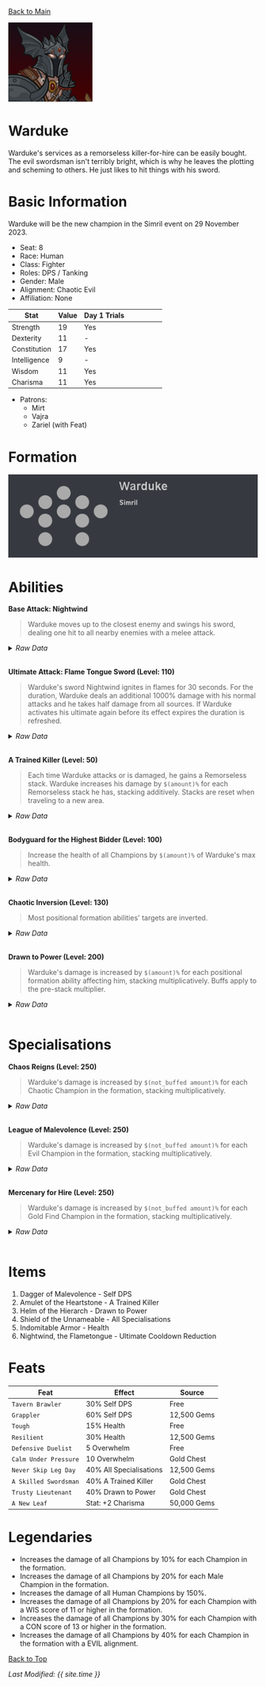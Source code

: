 [Back to Main](index.md)


![Profile Picture](images/portrait_warduke.png)

# Warduke

Warduke's services as a remorseless killer-for-hire can be easily bought. The evil swordsman isn't terribly bright, which is why he leaves the plotting and scheming to others. He just likes to hit things with his sword.

# Basic Information

Warduke will be the new champion in the Simril event on 29 November 2023.

* Seat: 8
* Race: Human
* Class: Fighter
* Roles: DPS / Tanking
* Gender: Male
* Alignment: Chaotic Evil
* Affiliation: None

| Stat | Value | Day 1 Trials | | | | | |
|---|---|---|---|---|---|---|---|
| Strength | 19 | Yes | | | | | |
| Dexterity | 11 | - | | | | | |
| Constitution | 17 | Yes | | | | | |
| Intelligence | 9 | - | | | | | |
| Wisdom | 11 | Yes | | | | | |
| Charisma | 11 | Yes | | | | | |

* Patrons:
  * Mirt
  * Vajra
  * Zariel (with Feat)

# Formation

![Formation Layout](images/formation_warduke.png)

# Abilities

**Base Attack: Nightwind**
> Warduke moves up to the closest enemy and swings his sword, dealing one hit to all nearby enemies with a melee attack.
<details><summary><em>Raw Data</em></summary>
<p>
<pre>
{
    "description": "Warduke moves up to the closest enemy and swings his sword, dealing one hit to all nearby enemies with a melee attack.",
    "long_description": "",
    "damage_modifier": 1,
    "damage_types": ["melee"],
    "graphic_id": 0,
    "target": "front",
    "aoe_radius": 150,
    "tags": [
        "melee",
        "aoe"
    ],
    "num_targets": 1,
    "animations": [{
        "damage_frame": 2,
        "jump_sound": 30,
        "sound_frames": {"2": 194},
        "target_offset_x": -34,
        "type": "melee_attack"
    }],
    "name": "Nightwind",
    "cooldown": 5,
    "id": 574
}
</pre>
</p>
</details>
<br />

**Ultimate Attack: Flame Tongue Sword (Level: 110)**
> Warduke's sword Nightwind ignites in flames for 30 seconds. For the duration, Warduke deals an additional 1000% damage with his normal attacks and he takes half damage from all sources. If Warduke activates his ultimate again before its effect expires the duration is refreshed.
<details><summary><em>Raw Data</em></summary>
<p>
<pre>
{
    "description": "Warduke's sword ignites in flames for 30 seconds. Warduke deals additional damage and takes half damage.",
    "long_description": "Warduke's sword Nightwind ignites in flames for 30 seconds. For the duration, Warduke deals an additional 1000% damage with his normal attacks and he takes half damage from all sources. If Warduke activates his ultimate again before its effect expires the duration is refreshed.",
    "damage_modifier": 1,
    "damage_types": ["magic"],
    "graphic_id": 16906,
    "target": "none",
    "aoe_radius": 0,
    "tags": ["ultimate"],
    "num_targets": 0,
    "animations": [{
        "duration": 30,
        "ultimate": "warduke",
        "animation_sequence_name": "ultimate",
        "type": "ultimate_attack",
        "no_damage_display": true
    }],
    "name": "Flame Tongue Sword",
    "cooldown": 120,
    "id": 575
}
</pre>
</p>
</details>
<br />

**A Trained Killer (Level: 50)**
> Each time Warduke attacks or is damaged, he gains a Remorseless stack. Warduke increases his damage by `$(amount)%` for each Remorseless stack he has, stacking additively. Stacks are reset when traveling to a new area.
<details><summary><em>Raw Data</em></summary>
<p>
<pre>
{
    "static_dps_mult": null,
    "required_level": 50,
    "effect": "effect_def,1269",
    "tip_text": "Every time warduke attacks or is damaged, he deals more damage on his next attack. This bonus resets when changing areas.",
    "name": "A Trained Killer",
    "id": 9615,
    "hero_id": 116,
    "upgrade_type": "unlock_ability",
    "default_enabled": 1,
    "required_upgrade_id": 0
}
{
    "effect_keys": [{
        "stack_title": "Remorseless Stacks",
        "stacks_multiply": false,
        "show_bonus": true,
        "effect_string": "hero_dps_multiplier_mult,100",
        "more_triggers": [
            {
                "action": {"type": "add_stack"},
                "trigger": "hero_attacked",
                "target": "self_slot"
            },
            {
                "action": {"type": "reset"},
                "trigger": "area_changed"
            }
        ],
        "stacks_on_trigger": "owner_attack"
    }],
    "requirements": "",
    "description": {"desc": "Each time $(source_hero) attacks or is damaged, he gains a Remorseless stack. $(source_hero) increases his damage by $(amount)% for each Remorseless stack he has, stacking additively. Stacks are reset when traveling to a new area."},
    "id": 1269,
    "flavour_text": "",
    "graphic_id": 16900,
    "properties": {
        "is_formation_ability": true,
        "owner_use_outgoing_description": true
    }
}
</pre>
</p>
</details>
<br />

**Bodyguard for the Highest Bidder (Level: 100)**
> Increase the health of all Champions by `$(amount)%` of Warduke's max health.
<details><summary><em>Raw Data</em></summary>
<p>
<pre>
{
    "static_dps_mult": null,
    "required_level": 100,
    "effect": "effect_def,1270",
    "name": "Bodyguard for the Highest Bidder",
    "id": 9616,
    "hero_id": 116,
    "upgrade_type": "unlock_ability",
    "default_enabled": 1,
    "required_upgrade_id": 0
}
{
    "effect_keys": [{
        "off_when_benched": true,
        "effect_string": "increase_health_by_source_percent,25",
        "targets": ["other"]
    }],
    "requirements": "",
    "description": {"desc": "Increase the health of all Champions by $(amount)% of $(source_hero)'s max health."},
    "id": 1270,
    "flavour_text": "",
    "graphic_id": 16901,
    "properties": {
        "is_formation_ability": true,
        "owner_use_outgoing_description": true
    }
}
</pre>
</p>
</details>
<br />

**Chaotic Inversion (Level: 130)**
> Most positional formation abilities' targets are inverted.
<details><summary><em>Raw Data</em></summary>
<p>
<pre>
{
    "static_dps_mult": null,
    "required_level": 130,
    "effect": "effect_def,1271",
    "tip_text": "Warduke inverts the targets of many positional formation abilities, opening up completely new formations.",
    "name": "Chaotic Inversion",
    "id": 9617,
    "hero_id": 116,
    "upgrade_type": "unlock_ability",
    "default_enabled": 1,
    "required_upgrade_id": 0
}
{
    "effect_keys": [{
        "off_when_benched": true,
        "effect_string": "invert_formation_ability_targets"
    }],
    "requirements": "",
    "description": {"desc": "Most positional formation abilities' targets are inverted."},
    "id": 1271,
    "flavour_text": "",
    "graphic_id": 16902,
    "properties": {
        "is_formation_ability": true,
        "owner_use_outgoing_description": true
    }
}
</pre>
</p>
</details>
<br />

**Drawn to Power (Level: 200)**
> Warduke's damage is increased by `$(amount)%` for each positional formation ability affecting him, stacking multiplicatively. Buffs apply to the pre-stack multiplier.
<details><summary><em>Raw Data</em></summary>
<p>
<pre>
{
    "static_dps_mult": null,
    "required_level": 200,
    "effect": "effect_def,1272",
    "name": "Drawn to Power",
    "id": 9618,
    "hero_id": 116,
    "upgrade_type": "unlock_ability",
    "default_enabled": 1,
    "required_upgrade_id": 0
}
{
    "effect_keys": [
        {
            "overlay": {
                "manual_graphic": "warduke_drawn_to_power",
                "y": -75
            },
            "effect_string": "warduke_drawn_to_power,100"
        },
        {
            "amount_expr": "upgrade_amount(9618,0)",
            "stack_title": "Positional Formation Abilities",
            "manual_stacking": true,
            "stacks_multiply": true,
            "show_bonus": true,
            "effect_string": "hero_dps_multiplier_mult,0"
        }
    ],
    "requirements": "",
    "description": {"desc": "$(source_hero)'s damage is increased by $(amount)% for each positional formation ability affecting him, stacking multiplicatively. Buffs apply to the pre-stack multiplier."},
    "id": 1272,
    "flavour_text": "",
    "graphic_id": 16903,
    "properties": {
        "indexed_effect_properties": true,
        "is_formation_ability": true,
        "default_bonus_index": 0,
        "owner_use_outgoing_description": true,
        "per_effect_index_bonuses": true
    }
}
</pre>
</p>
</details>
<br />

# Specialisations

**Chaos Reigns (Level: 250)**
> Warduke's damage is increased by `$(not_buffed amount)%` for each Chaotic Champion in the formation, stacking multiplicatively.
<details><summary><em>Raw Data</em></summary>
<p>
<pre>
{
    "static_dps_mult": null,
    "specialization_name": "Chaos Reigns",
    "required_level": 250,
    "effect": "effect_def,1273",
    "name": "Chaos Reigns",
    "specialization_graphic_id": 17036,
    "id": 9619,
    "hero_id": 116,
    "upgrade_type": "unlock_ability",
    "default_enabled": 1,
    "required_upgrade_id": 0,
    "specialization_description": "Warduke focuses on Chaos, increasing his damage."
}
{
    "effect_keys": [{
        "stack_title": "Chaotic Champions",
        "stacks_multiply": true,
        "effect_string": "hero_dps_mult_per_tagged_crusader_mult,100,chaotic"
    }],
    "requirements": "",
    "description": {"desc": "$(source_hero)'s damage is increased by $(not_buffed amount)% for each Chaotic Champion in the formation, stacking multiplicatively."},
    "id": 1273,
    "flavour_text": "",
    "graphic_id": 0,
    "properties": {
        "is_formation_ability": true,
        "spec_option_post_apply_info": "Champions in Formation Targeted: $num_stacks",
        "owner_use_outgoing_description": true,
        "type": "upgrade",
        "formation_circle_icon": false
    }
}
</pre>
</p>
</details>
<br />

**League of Malevolence (Level: 250)**
> Warduke's damage is increased by `$(not_buffed amount)%` for each Evil Champion in the formation, stacking multiplicatively.
<details><summary><em>Raw Data</em></summary>
<p>
<pre>
{
    "static_dps_mult": null,
    "specialization_name": "League of Malevolence",
    "required_level": 250,
    "effect": "effect_def,1275",
    "name": "League of Malevolence",
    "specialization_graphic_id": 16904,
    "id": 9621,
    "hero_id": 116,
    "upgrade_type": "unlock_ability",
    "default_enabled": 1,
    "required_upgrade_id": 0,
    "specialization_description": "Warduke focuses on evil, increasing his damage."
}
{
    "effect_keys": [{
        "stack_title": "Evil Champions",
        "stacks_multiply": true,
        "effect_string": "hero_dps_mult_per_tagged_crusader_mult,500,evil"
    }],
    "requirements": "",
    "description": {"desc": "$(source_hero)'s damage is increased by $(not_buffed amount)% for each Evil Champion in the formation, stacking multiplicatively."},
    "id": 1275,
    "flavour_text": "",
    "graphic_id": 0,
    "properties": {
        "is_formation_ability": true,
        "spec_option_post_apply_info": "Champions in Formation Targeted: $num_stacks",
        "owner_use_outgoing_description": true,
        "type": "upgrade",
        "formation_circle_icon": false
    }
}
</pre>
</p>
</details>
<br />

**Mercenary for Hire (Level: 250)**
> Warduke's damage is increased by `$(not_buffed amount)%` for each Gold Find Champion in the formation, stacking multiplicatively.
<details><summary><em>Raw Data</em></summary>
<p>
<pre>
{
    "static_dps_mult": null,
    "specialization_name": "Mercenary for Hire",
    "required_level": 250,
    "effect": "effect_def,1274",
    "name": "Mercenary for Hire",
    "specialization_graphic_id": 16905,
    "id": 9620,
    "hero_id": 116,
    "upgrade_type": "unlock_ability",
    "default_enabled": 1,
    "required_upgrade_id": 0,
    "specialization_description": "Warduke focuses on gold, increasing his damage."
}
{
    "effect_keys": [{
        "stack_title": "Gold Find Champions",
        "stacks_multiply": true,
        "effect_string": "hero_dps_mult_per_tagged_crusader_mult,300,gold"
    }],
    "requirements": "",
    "description": {"desc": "$(source_hero)'s damage is increased by $(not_buffed amount)% for each Gold Find Champion in the formation, stacking multiplicatively."},
    "id": 1274,
    "flavour_text": "",
    "graphic_id": 0,
    "properties": {
        "is_formation_ability": true,
        "spec_option_post_apply_info": "Champions in Formation Targeted: $num_stacks",
        "owner_use_outgoing_description": true,
        "type": "upgrade",
        "formation_circle_icon": false
    }
}
</pre>
</p>
</details>
<br />

# Items

1. Dagger of Malevolence - Self DPS
2. Amulet of the Heartstone - A Trained Killer
3. Helm of the Hierarch - Drawn to Power
4. Shield of the Unnameable - All Specialisations
5. Indomitable Armor - Health
6. Nightwind, the Flametongue - Ultimate Cooldown Reduction

# Feats

| Feat | Effect | Source |
|---|---|---|
| `Tavern Brawler` | 30% Self DPS | Free |
| `Grappler` | 60% Self DPS | 12,500 Gems |
| `Tough` | 15% Health | Free |
| `Resilient` | 30% Health | 12,500 Gems |
| `Defensive Duelist` | 5 Overwhelm | Free |
| `Calm Under Pressure` | 10 Overwhelm | Gold Chest |
| `Never Skip Leg Day` | 40% All Specialisations | 12,500 Gems |
| `A Skilled Swordsman` | 40% A Trained Killer | Gold Chest |
| `Trusty Lieutenant` | 40% Drawn to Power | Gold Chest |
| `A New Leaf` | Stat: +2 Charisma | 50,000 Gems |

# Legendaries

* Increases the damage of all Champions by 10% for each Champion in the formation.
* Increases the damage of all Champions by 20% for each Male Champion in the formation.
* Increases the damage of all Human Champions by 150%.
* Increases the damage of all Champions by 20% for each Champion with a WIS score of 11 or higher in the formation.
* Increases the damage of all Champions by 30% for each Champion with a CON score of 13 or higher in the formation.
* Increases the damage of all Champions by 40% for each Champion in the formation with a EVIL alignment.

[Back to Top](#top)

*Last Modified: {{ site.time }}*